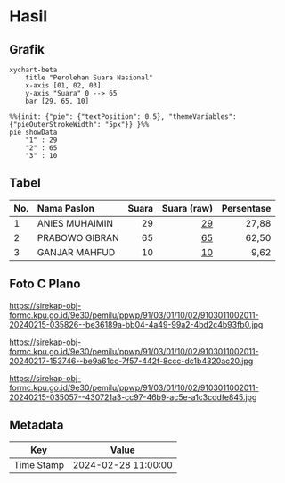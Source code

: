 # Hasil

## Grafik

```mermaid
xychart-beta
    title "Perolehan Suara Nasional"
    x-axis [01, 02, 03]
    y-axis "Suara" 0 --> 65
    bar [29, 65, 10]
```

```mermaid
%%{init: {"pie": {"textPosition": 0.5}, "themeVariables": {"pieOuterStrokeWidth": "5px"}} }%%
pie showData
    "1" : 29
    "2" : 65
    "3" : 10
```

## Tabel

| No. | Nama Paslon    | Suara | Suara (raw) | Persentase |
|:--- |:-------------- | -----:| -----------:| ----------:|
| 1   | ANIES MUHAIMIN | 29    | [29][p-1]   | 27,88      |
| 2   | PRABOWO GIBRAN | 65    | [65][p-2]   | 62,50      |
| 3   | GANJAR MAHFUD  | 10    | [10][p-3]   | 9,62       |


[p-1]: https://github.com/gigit-pemilu/pemilu-2024/blob/main/pilpres/hitung-suara/sub/91-papua/sub/03-jayapura/sub/01-sentani/sub/1002-dobonsolo/sub/011-tps/sub/paslon-1.txt
[p-2]: https://github.com/gigit-pemilu/pemilu-2024/blob/main/pilpres/hitung-suara/sub/91-papua/sub/03-jayapura/sub/01-sentani/sub/1002-dobonsolo/sub/011-tps/sub/paslon-2.txt
[p-3]: https://github.com/gigit-pemilu/pemilu-2024/blob/main/pilpres/hitung-suara/sub/91-papua/sub/03-jayapura/sub/01-sentani/sub/1002-dobonsolo/sub/011-tps/sub/paslon-3.txt

## Foto C Plano

https://sirekap-obj-formc.kpu.go.id/9e30/pemilu/ppwp/91/03/01/10/02/9103011002011-20240215-035826--be36189a-bb04-4a49-99a2-4bd2c4b93fb0.jpg

https://sirekap-obj-formc.kpu.go.id/9e30/pemilu/ppwp/91/03/01/10/02/9103011002011-20240217-153746--be9a61cc-7f57-442f-8ccc-dc1b4320ac20.jpg

https://sirekap-obj-formc.kpu.go.id/9e30/pemilu/ppwp/91/03/01/10/02/9103011002011-20240215-035057--430721a3-cc97-46b9-ac5e-a1c3cddfe845.jpg


## Metadata

| Key        | Value               |
| ---------- | ------------------- |
| Time Stamp | 2024-02-28 11:00:00 |



